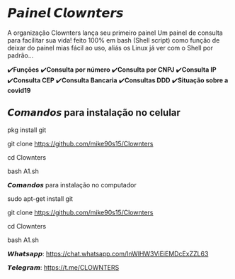 # 𝙋𝙖𝙞𝙣𝙚𝙡 𝘾𝙡𝙤𝙬𝙣𝙩𝙚𝙧𝙨

A organização Clownters lança seu primeiro painel
Um painel de consulta para facilitar sua vida! 
feito 100% em bash (Shell script) como função de deixar do painel mias fácil ao uso, aliás os Linux já ver com o Shell por padrão...

✔️**Funções**
✔️**Consulta por número**
✔️**Consulta por CNPJ**
✔️**Consulta IP**
✔️**Consulta CEP**
✔️**Consulta Bancaria**
✔️**Consultas DDD**
✔️**Situação sobre a covid19**


## 𝘾𝙤𝙢𝙖𝙣𝙙𝙤𝙨 para instalação no celular

pkg install git

git clone https://github.com/mike90s15/Clownters

cd Clownters

bash A1.sh
 

𝘾𝙤𝙢𝙖𝙣𝙙𝙤𝙨 para instalação no computador

sudo apt-get install git

git clone https://github.com/mike90s15/Clownters

cd Clownters

bash A1.sh 


𝙒𝙝𝙖𝙩𝙨𝙖𝙥𝙥:
https://chat.whatsapp.com/InWlHW3ViEiEMDcExZZL63

𝙏𝙚𝙡𝙚𝙜𝙧𝙖𝙢:
https://t.me/CLOWNTERS 

